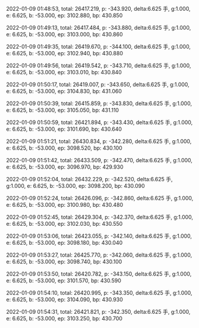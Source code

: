 2022-01-09 01:48:53, total: 26417.219, p: -343.920, delta:6.625 手, g:1.000, e: 6.625, b: -53.000, ep: 3102.880, bp: 430.850

2022-01-09 01:49:13, total: 26417.484, p: -343.880, delta:6.625 手, g:1.000, e: 6.625, b: -53.000, ep: 3103.000, bp: 430.860

2022-01-09 01:49:35, total: 26419.670, p: -344.100, delta:6.625 手, g:1.000, e: 6.625, b: -53.000, ep: 3102.940, bp: 430.880

2022-01-09 01:49:56, total: 26419.542, p: -343.710, delta:6.625 手, g:1.000, e: 6.625, b: -53.000, ep: 3103.010, bp: 430.840

2022-01-09 01:50:17, total: 26419.007, p: -343.650, delta:6.625 手, g:1.000, e: 6.625, b: -53.000, ep: 3104.830, bp: 431.060

2022-01-09 01:50:39, total: 26415.859, p: -343.830, delta:6.625 手, g:1.000, e: 6.625, b: -53.000, ep: 3105.050, bp: 431.110

2022-01-09 01:50:59, total: 26421.894, p: -343.430, delta:6.625 手, g:1.000, e: 6.625, b: -53.000, ep: 3101.690, bp: 430.640

2022-01-09 01:51:21, total: 26430.834, p: -342.280, delta:6.625 手, g:1.000, e: 6.625, b: -53.000, ep: 3098.520, bp: 430.100

2022-01-09 01:51:42, total: 26433.509, p: -342.470, delta:6.625 手, g:1.000, e: 6.625, b: -53.000, ep: 3096.970, bp: 429.930

2022-01-09 01:52:04, total: 26432.229, p: -342.520, delta:6.625 手, g:1.000, e: 6.625, b: -53.000, ep: 3098.200, bp: 430.090

2022-01-09 01:52:24, total: 26426.096, p: -342.860, delta:6.625 手, g:1.000, e: 6.625, b: -53.000, ep: 3100.980, bp: 430.480

2022-01-09 01:52:45, total: 26429.304, p: -342.370, delta:6.625 手, g:1.000, e: 6.625, b: -53.000, ep: 3102.030, bp: 430.550

2022-01-09 01:53:06, total: 26423.055, p: -342.140, delta:6.625 手, g:1.000, e: 6.625, b: -53.000, ep: 3098.180, bp: 430.040

2022-01-09 01:53:27, total: 26425.770, p: -342.060, delta:6.625 手, g:1.000, e: 6.625, b: -53.000, ep: 3098.740, bp: 430.100

2022-01-09 01:53:50, total: 26420.782, p: -343.150, delta:6.625 手, g:1.000, e: 6.625, b: -53.000, ep: 3101.570, bp: 430.590

2022-01-09 01:54:10, total: 26420.995, p: -343.350, delta:6.625 手, g:1.000, e: 6.625, b: -53.000, ep: 3104.090, bp: 430.930

2022-01-09 01:54:31, total: 26421.821, p: -342.350, delta:6.625 手, g:1.000, e: 6.625, b: -53.000, ep: 3103.250, bp: 430.700